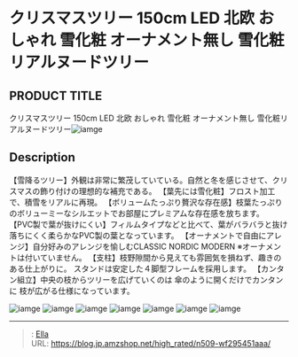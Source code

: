 # クリスマスツリー 150cm LED 北欧 おしゃれ 雪化粧 オーナメント無し 雪化粧リアルヌードツリー


## PRODUCT TITLE 

クリスマスツリー 150cm LED 北欧 おしゃれ 雪化粧 オーナメント無し 雪化粧リアルヌードツリー![iamge](nan)

## Description

【雪降るツリー】外観は非常に繁茂していている。自然と冬を感じさせて、クリスマスの飾り付けの理想的な補充である。
【葉先には雪化粧】フロスト加工で、積雪をリアルに再現。
【ボリュームたっぷり贅沢な存在感】枝葉たっぷりのボリューミーなシルエットでお部屋にプレミアムな存在感を放ちます。
【PVC製で葉が抜けにくい】フィルムタイプなどと比べて、葉がバラバラと抜け落ちにくく柔らかなPVC製の葉となっています。
【オーナメントで自由にアレンジ】自分好みのアレンジを愉しむCLASSIC     NORDIC    MODERN ※オーナメントは付いていません。
【支柱】枝野隙間から見えても雰囲気を損ねず、趣きのある仕上がりに。 スタンドは安定した４脚型フレームを採用します。
【カンタン組立】中央の枝からツリーを広げていくのは 傘のように開くだけでカンタンに 枝が広がる仕様になっています。



![iamge](nan)
![iamge](nan)
![iamge](nan)
![iamge](nan)
![iamge](nan)
![iamge](nan)
![iamge](nan)


---

> : [Ella](https://blog.jp.amzshop.net/)  
> URL: https://blog.jp.amzshop.net/high_rated/n509-wf295451aaa/  

